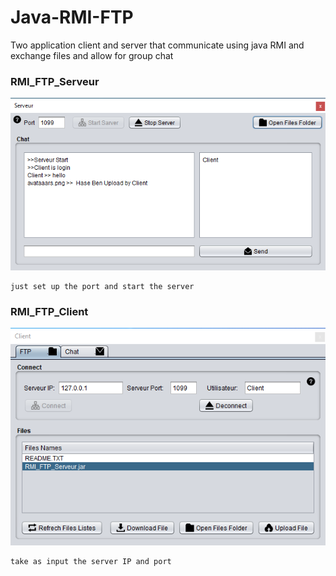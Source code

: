 # Java-RMI-FTP
Two application client and server that communicate using java RMI and exchange files and allow for group chat

### RMI_FTP_Serveur
![alt text](https://github.com/elouanesbg/Java-RMI-FTP/blob/main/screenshot/server.PNG?raw=true)


    just set up the port and start the server


### RMI_FTP_Client
![alt text](https://github.com/elouanesbg/Java-RMI-FTP/blob/main/screenshot/client.PNG?raw=true)

    take as input the server IP and port

